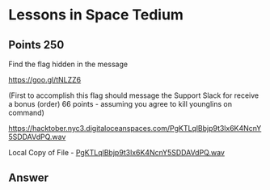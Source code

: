 # Lessons in Space Tedium

## Points 250

Find the flag hidden in the message

https://goo.gl/tNLZZ6

(First to accomplish this flag should message the Support Slack for receive a bonus (order) 66 points - assuming you agree to kill younglins on command)

https://hacktober.nyc3.digitaloceanspaces.com/PgKTLqlBbjp9t3lx6K4NcnY5SDDAVdPQ.wav

Local Copy of File - [PgKTLqlBbjp9t3lx6K4NcnY5SDDAVdPQ.wav](files/PgKTLqlBbjp9t3lx6K4NcnY5SDDAVdPQ.wav)

## Answer